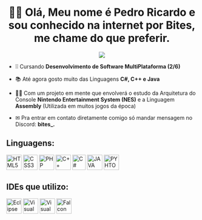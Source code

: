 <h1 align="center"> 🙋‍♂️ Olá, Meu nome é Pedro Ricardo e sou conhecido na internet por Bites, me chame do que preferir.</h1>

<p align="center">
  <img src="https://i.imgur.com/eSqe05h.gif">
</p>


- ❕❕ Cursando **Desenvolvimento de Software MultiPlataforma (2/6)**

- 📚 Até agora gosto muito das Linguagens **C#, C++ e Java**

- 👨‍💻 Com um projeto em mente que envolverá o estudo da Arquitetura do Console **Nintendo Entertainment System (NES)** e a Linguagem **Assembly** (Utilizada em muitos jogos da época)

- ✉ Pra entrar em contato diretamente comigo só mandar mensagem no Discord: **bites_.**

<h2>Linguagens: </h2>
<div>
  <img src="https://i.imgur.com/yTzwIaj.png" alt="HTML5" height="40" width="40">
  <img src="https://i.imgur.com/KQ7zzdn.png" alt="CSS3" height="40" width="38">
  <img src="https://i.imgur.com/2X0vT0H.png" alt="PHP" height="40" width="40">
  <img src="https://i.imgur.com/3wnTlw5.png" alt="C++" height="40" width="40">
  <img src="https://i.imgur.com/zlTdtwM.png" alt="C#" height="40" width="35">
  <img src="https://i.imgur.com/KQhe4mo.png" alt="JAVA" height="40" width="40">
  <img src="https://i.imgur.com/o6o7rdm.png" alt="PYHTON" height="40" width="40">
</div>

<h2>IDEs que utilizo: </h2>
<div>
  <img src="https://i.imgur.com/zDn2dyt.png" alt="Eclipse IDE for Java Developers" height="40" width="40">
  <img src="https://i.imgur.com/1DGxykS.png" alt="Visual Studio 2019" height="40" width="40">
  <img src="https://i.imgur.com/ZGMHo8N.png" alt="Visual Studio Code" height="40" width="40">
  <img src="https://i.imgur.com/XKVegyx.png" alt="Falcon C++" height="40" width="40">
</div>

<!---
BitesZ/BitesZ is a ✨ special ✨ repository because its `README.md` (this file) appears on your GitHub profile.
You can click the Preview link to take a look at your changes.
--->
